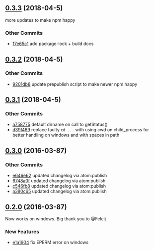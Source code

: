 ## [0.3.3](https://github.com/littlebee/git-status-utils.git/compare/0.3.2...0.3.3) (2018-04-5)
more updates to make npm happy

### Other Commits
* [17e65c1](https://github.com/littlebee/git-status-utils.git/commit/17e65c14495d60370014c73c0fbf7871a83a6597) add package-lock + build docs

## [0.3.2](https://github.com/littlebee/git-status-utils.git/compare/0.3.1...0.3.2) (2018-04-5)


### Other Commits
* [9201db8](https://github.com/littlebee/git-status-utils.git/commit/9201db85b781f9df344e7d52ed82e84d580c12d0) update prepublish script to make newer npm happy

## [0.3.1](https://github.com/littlebee/git-status-utils.git/compare/0.3.0...0.3.1) (2018-04-5)


### Other Commits
* [a758775](https://github.com/littlebee/git-status-utils.git/commit/a758775421bfdab5a301f2fdac92ae3b5821d839) default dirname on call to getStatus()
* [d39f469](https://github.com/littlebee/git-status-utils.git/commit/d39f469f58970503cbeca30ec4249ebbf0f2b32f) replace faulty `cd ...` with using cwd on child_process for better handling on windows and with spaces in path

## [0.3.0](https://github.com/littlebee/git-status-utils.git/compare/0.2.0...0.3.0) (2016-03-87)


### Other Commits
* [e646e62](https://github.com/littlebee/git-status-utils.git/commit/e646e6294e6635383c6df5802ce4e6ef9b51efac) updated changelog via atom:publish
* [6748a0f](https://github.com/littlebee/git-status-utils.git/commit/6748a0fbf798774928b736c5ad4ffa08f552d89f) updated changelog via atom:publish
* [c546fb8](https://github.com/littlebee/git-status-utils.git/commit/c546fb85b0ab17dcb1b28c8b54330c032812b7a0) updated changelog via atom:publish
* [a380c65](https://github.com/littlebee/git-status-utils.git/commit/a380c65cb48d84b19c69d6a0316ecf852b34b957) updated changelog via atom:publish

## [0.2.0](https://github.com/littlebee/git-status-utils.git/compare/0.0.0...0.2.0) (2016-03-87)
Now works on windows.  Big thank you to @Feleij

### New Features
* [e1a1904](https://github.com/littlebee/git-status-utils.git/commit/e1a190454e330a861aa3a99ff0ede3fdf0fb1b51)  fix EPERM error on windows
